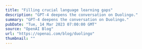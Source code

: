 ```yaml
---
title: "Filling crucial language learning gaps"
description: "GPT-4 deepens the conversation on Duolingo."
summary: "GPT-4 deepens the conversation on Duolingo."
pubDate: "Tue, 14 Mar 2023 07:00:00 GMT"
source: "OpenAI Blog"
url: "https://openai.com/blog/duolingo"
thumbnail: ""
---
```


